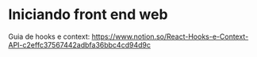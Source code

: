 # Iniciando front end web

Guia de hooks e context: https://www.notion.so/React-Hooks-e-Context-API-c2effc37567442adbfa36bbc4cd94d9c
